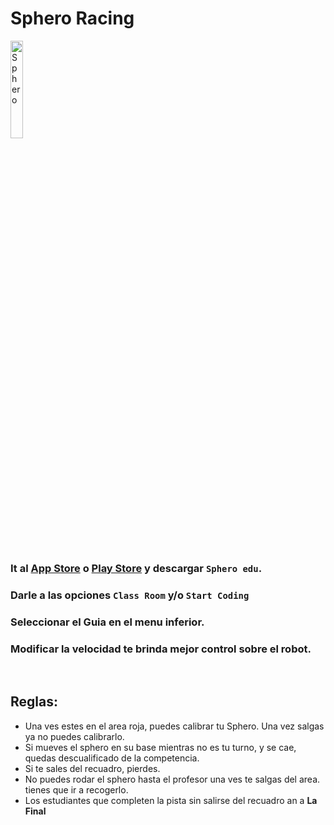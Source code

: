 # Sphero Racing

<img    src="https://o.aolcdn.com/images/dims3/GLOB/legacy_thumbnail/800x450/format/jpg/quality/85/http://www.blogcdn.com/www.autoblog.com/media/2010/01/tron-light-cycle.jpg" 
        title="Sphero" 
        width="20%" 
        height="20%" />

<br>

### It al <u>App Store</u> o <u>Play Store</u> y descargar `Sphero edu`.

### Darle a las opciones `Class Room` y/o `Start Coding`

### Seleccionar el Guia en el menu inferior.

### Modificar la velocidad te brinda mejor control sobre el robot.

<br>

## Reglas:
* Una ves estes en el area roja, puedes calibrar tu Sphero. Una vez salgas ya no puedes calibrarlo.
* Si mueves el sphero en su base mientras no es tu turno, y se cae, quedas descualificado de la competencia.
* Si te sales del recuadro, pierdes.
* No puedes rodar el sphero hasta el profesor una ves te salgas del area. tienes que ir a recogerlo.
* Los estudiantes que completen la pista sin salirse del recuadro an a **La Final**

